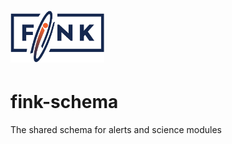 # <img src=".github/Fink_PrimaryLogo_WEB.png" width=150 />

# fink-schema
The shared schema for alerts and science modules
